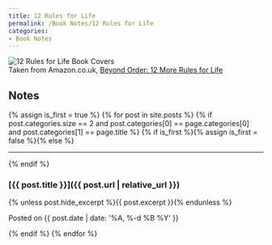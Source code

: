 ```yaml
---
title: 12 Rules for Life
permalink: /Book Notes/12 Rules for Life
categories:
- Book Notes
---
```


<div class="image">
  <img alt="12 Rules for Life Book Covers" src="{{ '/assets/images/12%20Rules%20for%20Life.png' | relative_url }}">
  <div class="caption">Taken from Amazon.co.uk, <a target="_blank" href="https://www.amazon.co.uk/Beyond-Order-More-Rules-Life/dp/0241407621">Beyond Order: 12 More Rules for Life</a></div>
</div>

Notes
-----
{% assign is_first = true %}
{% for post in site.posts %}
{% if post.categories.size == 2 and post.categories[0] == page.categories[0] and post.categories[1] == page.title %}
{% if is_first %}{% assign is_first = false %}{% else %}<hr>{% endif %}
### [{{ post.title }}]({{ post.url | relative_url }})

{% unless post.hide_excerpt %}{{ post.excerpt }}{% endunless %}

<p class="post-timestamp">Posted on {{ post.date | date: '%A, %-d %B %Y' }}</p>
{% endif %}
{% endfor %}

